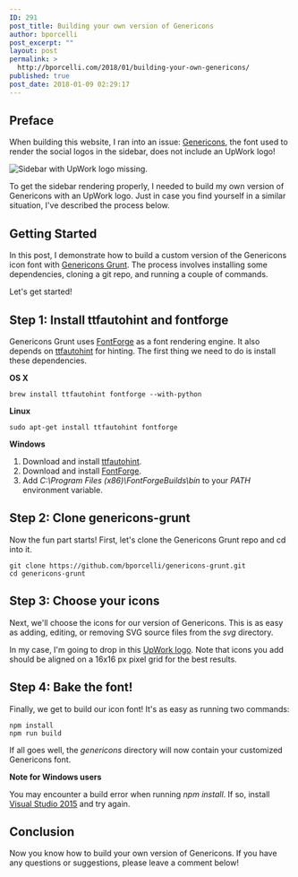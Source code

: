 ```yaml
---
ID: 291
post_title: Building your own version of Genericons
author: bporcelli
post_excerpt: ""
layout: post
permalink: >
  http://bporcelli.com/2018/01/building-your-own-genericons/
published: true
post_date: 2018-01-09 02:29:17
---
```

## Preface

When building this website, I ran into an issue: [Genericons][1], the font used to render the social logos in the sidebar, does not include an UpWork logo!

![Sidebar with UpWork logo missing.][2]

To get the sidebar rendering properly, I needed to build my own version of Genericons with an UpWork logo. Just in case you find yourself in a similar situation, I've described the process below.

## Getting Started

In this post, I demonstrate how to build a custom version of the Genericons icon font with [Genericons Grunt][3]. The process involves installing some dependencies, cloning a git repo, and running a couple of commands.

Let's get started!

## Step 1: Install ttfautohint and fontforge

Genericons Grunt uses [FontForge][4] as a font rendering engine. It also depends on [ttfautohint][5] for hinting. The first thing we need to do is install these dependencies.

**OS X**

`brew install ttfautohint fontforge --with-python`

**Linux**

`sudo apt-get install ttfautohint fontforge`

**Windows**

1.  Download and install [ttfautohint][6].
2.  Download and install [FontForge][7].
3.  Add *C:\Program Files (x86)\FontForgeBuilds\bin* to your *PATH* environment variable.

## Step 2: Clone genericons-grunt

Now the fun part starts! First, let's clone the Genericons Grunt repo and cd into it.

    git clone https://github.com/bporcelli/genericons-grunt.git
    cd genericons-grunt    
    

## Step 3: Choose your icons

Next, we'll choose the icons for our version of Genericons. This is as easy as adding, editing, or removing SVG source files from the *svg* directory.

In my case, I'm going to drop in this [UpWork logo][8]. Note that icons you add should be aligned on a 16x16 px pixel grid for the best results.

## Step 4: Bake the font!

Finally, we get to build our icon font! It's as easy as running two commands:

    npm install
    npm run build
    

If all goes well, the *genericons* directory will now contain your customized Genericons font.

**Note for Windows users**

You may encounter a build error when running *npm install*. If so, install [Visual Studio 2015][9] and try again.

## Conclusion

Now you know how to build your own version of Genericons. If you have any questions or suggestions, please leave a comment below!      

 [1]: http://genericons.com
 [2]: http://bporcelli.com/wp-content/uploads/2018/01/upwork-logo-missing.png
 [3]: https://github.com/bporcelli/genericons-grunt
 [4]: http://fontforge.github.io/en-US/
 [5]: https://www.freetype.org/ttfautohint/index.html
 [6]: https://www.freetype.org/ttfautohint/index.html#download
 [7]: http://fontforge.github.io/en-US/downloads/windows/
 [8]: https://drive.google.com/open?id=1H1gqcfCj2hTBMCmDyVt_uEidm9AGHm0
 [9]: https://www.visualstudio.com/vs/older-downloads/